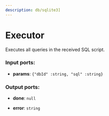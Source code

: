 ```yaml
---
description: db/sqlite3]
---
```


# Executor

Executes all queries in the received SQL script.

### Input ports:

* __params__: `{"dbId" :string, "sql" :string}`

### Output ports:

* __done__: `null`


* __error__: `string`

